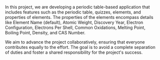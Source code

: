 In this project, we are developing a periodic table-based application that includes features such as the periodic table, quizzes, elements, and properties of elements. The properties of the elements encompass details like Element Name (default), Atomic Weight, Discovery Year, Electron Configuration, Electrons Per Shell, Common Oxidations, Melting Point, Boiling Point, Density, and CAS Number.

We aim to advance the project collaboratively, ensuring that everyone contributes equally to the effort. The goal is to avoid a complete separation of duties and foster a shared responsibility for the project's success.
